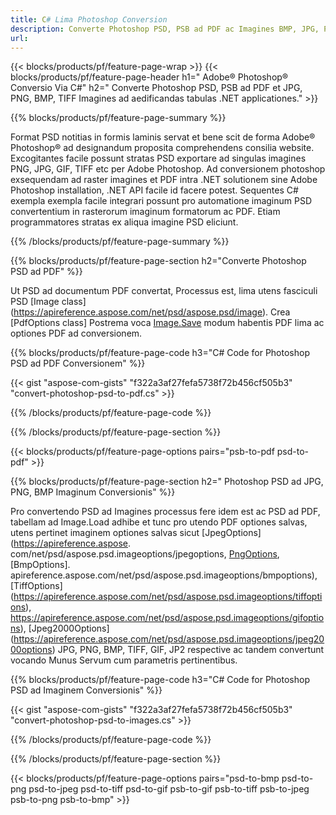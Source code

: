 ```yaml
---
title: C# Lima Photoshop Conversion
description: Converte Photoshop PSD, PSB ad PDF ac Imagines BMP, JPG, PNG, TIFF cum paucis lineis ex C# codice per .NET bibliothecam.
url: 
---
```


{{< blocks/products/pf/feature-page-wrap >}}
{{< blocks/products/pf/feature-page-header h1=" Adobe® Photoshop® Conversio Via C#" h2=" Converte Photoshop PSD, PSB ad PDF et JPG, PNG, BMP, TIFF Imagines ad aedificandas tabulas .NET applicationes." >}}

{{% blocks/products/pf/feature-page-summary %}}

Format PSD notitias in formis laminis servat et bene scit de forma Adobe® Photoshop® ad designandum proposita comprehendens consilia website. Excogitantes facile possunt stratas PSD exportare ad singulas imagines PNG, JPG, GIF, TIFF etc per Adobe Photoshop. Ad conversionem photoshop exsequendam ad raster imagines et PDF intra .NET solutionem sine Adobe Photoshop installation, .NET API facile id facere potest. Sequentes C# exempla exempla facile integrari possunt pro automatione imaginum PSD convertentium in rasterorum imaginum formatorum ac PDF. Etiam programmatores stratas ex aliqua imagine PSD eliciunt.


{{% /blocks/products/pf/feature-page-summary  %}}

{{% blocks/products/pf/feature-page-section  h2="Converte Photoshop PSD ad PDF" %}}

Ut PSD ad documentum PDF convertat, Processus est, lima utens fasciculi PSD [Image class] (https://apireference.aspose.com/net/psd/aspose.psd/image). Crea [PdfOptions class] Postrema voca [Image.Save](https://apireference.aspose.com/net/psd/aspose.psd.image/save/methods/3) modum habentis PDF lima ac optiones PDF ad conversionem.

{{% blocks/products/pf/feature-page-code h3="C# Code for Photoshop PSD ad PDF Conversionem" %}}

{{< gist "aspose-com-gists" "f322a3af27fefa5738f72b456cf505b3" "convert-photoshop-psd-to-pdf.cs" >}}

{{% /blocks/products/pf/feature-page-code  %}}

{{% /blocks/products/pf/feature-page-section %}}

{{< blocks/products/pf/feature-page-options pairs="psb-to-pdf psd-to-pdf" >}}

{{% blocks/products/pf/feature-page-section  h2=" Photoshop PSD ad JPG, PNG, BMP Imaginum Conversionis" %}}

Pro convertendo PSD ad Imagines processus fere idem est ac PSD ad PDF, tabellam ad Image.Load adhibe et tunc pro utendo PDF optiones salvas, utens pertinet imaginem optiones salvas sicut [JpegOptions] (https://apireference.aspose. com/net/psd/aspose.psd.imageoptions/jpegoptions, [PngOptions](https://apireference.aspose.com/net/psd/aspose.psd.imageoptions/pngoptions), [BmpOptions]. apireference.aspose.com/net/psd/aspose.psd.imageoptions/bmpoptions), [TiffOptions] (https://apireference.aspose.com/net/psd/aspose.psd.imageoptions/tiffoptions), https://apireference.aspose.com/net/psd/aspose.psd.imageoptions/gifoptions), [Jpeg2000Options] (https://apireference.aspose.com/net/psd/aspose.psd.imageoptions/jpeg2000options) JPG, PNG, BMP, TIFF, GIF, JP2 respective ac tandem convertunt vocando Munus Servum cum parametris pertinentibus.


{{% blocks/products/pf/feature-page-code h3="C# Code for Photoshop PSD ad Imaginem Conversionis" %}}

{{< gist "aspose-com-gists" "f322a3af27fefa5738f72b456cf505b3" "convert-photoshop-psd-to-images.cs" >}}

{{% /blocks/products/pf/feature-page-code  %}}

{{% /blocks/products/pf/feature-page-section %}}

{{< blocks/products/pf/feature-page-options pairs="psd-to-bmp psd-to-png psd-to-jpeg psd-to-tiff psd-to-gif psb-to-gif psb-to-tiff psb-to-jpeg psb-to-png psb-to-bmp" >}}
